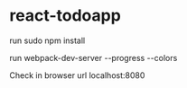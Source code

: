 # react-todoapp

run sudo npm install

run webpack-dev-server --progress --colors

Check in browser url localhost:8080 
